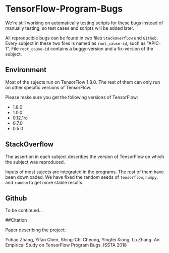 # TensorFlow-Program-Bugs

We're still working on automatically testing scripts for these bugs instead of manually testing, so test cases and scripts will be added later.

All reproducible bugs can be found in two files `StackOverflow` and `Github`. Every subject in these two files is named as `root_cause-id`, such as "APIC-1". File `root_cause-id` contains a buggy-version and a fix-version of the subject.

## Environment

Most of the sujects run on TensorFlow 1.8.0. The rest of them can only run on other specific versions of TensorFlow. 

Please make sure you get the following versions of TensorFlow:

* 1.8.0
* 1.0.0
* 0.12.1rc
* 0.7.0
* 0.5.0

## StackOverflow

The assertion in each subject describes the version of TensorFlow on which the subject was reproduced.

Inputs of most sujects are integrated in the programs. The rest of them have been downloaded. We have fixed the random seeds of `tensorflow`, `numpy`, and `random` to get more stable results.

## Github

To be continued...

##Citation

Paper describing the project:

Yuhao Zhang, Yifan Chen, Shing-Chi Cheung, Yingfei Xiong, Lu Zhang. An Empirical Study on TensorFlow Program Bugs. ISSTA 2018
